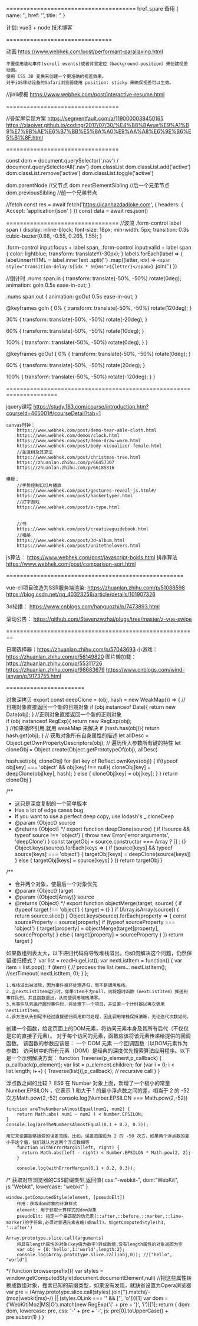 ======================================
href_spare 备用
{ name: '', href: '', title: '' } 

计划: vue3 + node 技术博客

===============================

动画
	https://www.webhek.com/post/performant-parallaxing.html
	
	不要使用滚动事件(scroll events)或者背景定位（background-position）来创建视差动画。
	使用 CSS 3D 变换来创建一个更准确的视差效果。
	对于iOS移动设备的Safari浏览器使用 position: sticky 来确保视差可以生效。
	

//jinli模板
	https://www.webhek.com/post/interactive-resume.html

=================================

//骨架屏实现方案
  https://segmentfault.com/a/1190000038450165
  https://xiaoiver.github.io/coding/2017/07/30/%E4%B8%BAvue%E9%A1%B9%E7%9B%AE%E6%B7%BB%E5%8A%A0%E9%AA%A8%E6%9E%B6%E5%B1%8F.html

=================================

const dom = document.querySelector('.nav') / document.querySelectorAll('.nav')
dom.classList
dom.classList.add('active')
dom.classList.remove('active')
dom.classList.toggle('active')

dom.parentNode          //父节点
dom.nextElementSibling  //后一个兄弟节点
dom.previousSibling     //前一个兄弟节点


//fetch
	const res = await fetch('https://icanhazdadjoke.com', {
		headers: { Accept: 'application/json' }
	})
	const data = await res.json()

=================================
//波浪
.form-control label span {
  display: inline-block;
  font-size: 18px;
  min-width: 5px;
  transition: 0.3s cubic-bezier(0.68, -0.55, 0.265, 1.55);
}

.form-control input:focus + label span,
.form-control input:valid + label span {
  color: lightblue;
  transform: translateY(-30px);
}
labels.forEach(label => {
    label.innerHTML = label.innerText
        .split('')
        .map((letter, idx) => `<span style="transition-delay:${idx * 50}ms">${letter}</span>`)
        .join('')
})

//倒计时
.nums span.in {
  transform: translate(-50%, -50%) rotate(0deg);
  animation: goIn 0.5s ease-in-out;
}

.nums span.out {
  animation: goOut 0.5s ease-in-out;
}

@keyframes goIn {
  0% {
    transform: translate(-50%, -50%) rotate(120deg);
  }

  30% {
    transform: translate(-50%, -50%) rotate(-20deg);
  }

  60% {
    transform: translate(-50%, -50%) rotate(10deg);
  }

  100% {
    transform: translate(-50%, -50%) rotate(0deg);
  }
}

@keyframes goOut {
  0% {
    transform: translate(-50%, -50%) rotate(0deg);
  }

  60% {
    transform: translate(-50%, -50%) rotate(20deg);
  }

  100% {
    transform: translate(-50%, -50%) rotate(-120deg);
  }
}




=====================================================================

jquery课程
	https://study.163.com/course/introduction.htm?courseId=465001#/courseDetail?tab=1


	
	canvas时钟：
		https://www.webhek.com/post/demo-tear-able-cloth.html
		https://www.webhek.com/demos/clock.html
		https://www.webhek.com/post/demo-draw-worm.html
		https://www.webhek.com/post/body-visualizer-female.html
		//圣诞树及其算法
		https://www.webhek.com/post/christmas-tree.html
		https://zhuanlan.zhihu.com/p/66457307
		https://zhuanlan.zhihu.com/p/66185816
	
	模板：
		//手势控制幻灯片播放
		https://www.webhek.com/post/gestures-reveal-js.html#/
		https://www.webhek.com/post/hackertyper.html
		//打字游戏
		https://www.webhek.com/post/z-type.html
		
		
		//书
		https://www.webhek.com/post/creativeguidebook.html
		//相册
		https://www.webhek.com/post/3d-album.html
		https://www.webhek.com/post/unitethelovers.html


js算法：
  https://www.webhek.com/post/javascript-boids.html
  排序算法 https://www.webhek.com/post/comparison-sort.html
  

====================================================

vue-cli项目改造为SSR服务端渲染: 
	https://zhuanlan.zhihu.com/p/51088598
	https://blog.csdn.net/qq_40323256/article/details/101907326
	
3d轮播：
	https://www.cnblogs.com/hanguozhi/p/7473893.html

滚动公告：
	https://github.com/Stevenzwzhai/plugs/tree/master/z-vue-swipe

========================================================






日期选择器：https://zhuanlan.zhihu.com/p/57043693
小游戏：https://zhuanlan.zhihu.com/p/56149820
图片懒加载：
	https://zhuanlan.zhihu.com/p/55311726
	https://zhuanlan.zhihu.com/p/98683679
	https://www.cnblogs.com/wind-lanyan/p/9173755.html

=======================


对象深拷贝
export const deepClone = (obj, hash = new WeakMap()) => {
  // 日期对象直接返回一个新的日期对象
  if (obj instanceof Date){
   return new Date(obj);
  } 
  //正则对象直接返回一个新的正则对象     
  if (obj instanceof RegExp){
   return new RegExp(obj);     
  }
  //如果循环引用,就用 weakMap 来解决
  if (hash.has(obj)){
   return hash.get(obj);
  }
  // 获取对象所有自身属性的描述
  let allDesc = Object.getOwnPropertyDescriptors(obj);
  // 遍历传入参数所有键的特性
  let cloneObj = Object.create(Object.getPrototypeOf(obj), allDesc)
  
  hash.set(obj, cloneObj)
  for (let key of Reflect.ownKeys(obj)) { 
    if(typeof obj[key] === 'object' && obj[key] !== null){
     cloneObj[key] = deepClone(obj[key], hash);
    } else {
     cloneObj[key] = obj[key];
    }
  }
  return cloneObj
}

/**
 * 这只是深度复制的一个简单版本
 * Has a lot of edge cases bug
 * If you want to use a perfect deep copy, use lodash's _.cloneDeep
 * @param {Object} source
 * @returns {Object}
 */
	export function deepClone(source) {
	  if (!source && typeof source !== 'object') {
		throw new Error('error arguments', 'deepClone')
	  }
	  const targetObj = source.constructor === Array ? [] : {}
	  Object.keys(source).forEach(keys => {
		if (source[keys] && typeof source[keys] === 'object') {
		  targetObj[keys] = deepClone(source[keys])
		} else {
		  targetObj[keys] = source[keys]
		}
	  })
	  return targetObj
	}



/**
 * 合并两个对象，使最后一个对象优先
 * @param {Object} target
 * @param {(Object|Array)} source
 * @returns {Object}
 */
export function objectMerge(target, source) {
  if (typeof target !== 'object') {
    target = {}
  }
  if (Array.isArray(source)) {
    return source.slice()
  }
  Object.keys(source).forEach(property => {
    const sourceProperty = source[property]
    if (typeof sourceProperty === 'object') {
      target[property] = objectMerge(target[property], sourceProperty)
    } else {
      target[property] = sourceProperty
    }
  })
  return target
}



如果数组列表太大，以下递归代码将导致堆栈溢出。你如何解决这个问题，仍然保留递归模式？
    var list = readHugeList();
    var nextListItem = function() {
        var item = list.pop();
        if (item) {
            // process the list item...
            nextListItem();
            //setTimeout( nextListItem, 0);
        }
    };

	1.堆栈溢出被消除，因为事件循环处理递归，而不是调用堆栈。
	2.当nextListItem运行时，如果item不为null，则将超时函数（nextListItem）推送到事件队列，并且函数退出，从而使调用堆栈清零。
	3.当事件队列运行超时事件时，将处理下一个项目，并设置一个计时器以再次调用nextListItem。
	4.该方法从头到尾不经过直接递归调用即可处理，因此调用堆栈保持清晰，无论迭代次数如何。


创建一个函数，给定页面上的DOM元素，将访问元素本身及其所有后代（不仅仅是它的直接子元素）。
对于每个访问的元素，函数应该将该元素传递给提供的回调函数。
该函数的参数应该是：
    一个 DOM 元素
    一个回调函数（以DOM元素作为参数）
    访问树中的所有元素（DOM）是经典的深度优先搜索算法应用程序。以下是一个示例解决方案：
    function Traverse(p_element,p_callback) {
        p_callback(p_element);
        var list = p_element.children;
        for (var i = 0; i < list.length; i++) {
            Traverse(list[i],p_callback); // recursive call
        }
    }


浮点数之间的比较？
	ES6 在 Number 对象上面，新增了一个极小的常量 Number.EPSILON ，它表示 1 和大于 1 的最小浮点数之间的差，相当于 2 的 -52 次方Math.pow(2,-52)
	console.log(Number.EPSILON === Math.pow(2,-52))
	
	function areTheNumbersAlmostEqual(num1, num2) {
        return Math.abs( num1 - num2 ) < Number.EPSILON;
    }
	console.log(areTheNumbersAlmostEqual(0.1 + 0.2, 0.3));
	
	用它来设置能够接受的误差范围，比如，误差范围设为 2 的 -50 次方，如果两个浮点数的差小于这个值，我们就认为这两个浮点数相等
		function withErrorMargin(left, right) {
		  return Math.abs(left - right) < Number.EPSILON * Math.pow(2, 2);
		}

		console.log(withErrorMargin(0.1 + 0.2, 0.3));


/* 
	获取对应浏览器的CSS前缀类型,返回值{ css:"-webkit-", dom:"WebKit", js:"Webkit", lowercase: "webkit" }

	window.getComputedStyle(element, [pseudoElt])
		作用：获取dom对象的计算样式
		element: 用于获取计算样式的dom对象
		pseudoElt: 指定一个要匹配的伪元素(::after,::before,::marker,::line-marker)的字符串,必须对普通元素省略(或null)。如getComputedStyle(h3, '::after')

	Array.prototype.slice.call(arguments)
		将具有length属性的对象(key值为数字)转成数组,没有length属性的对象返回为空
		var obj = {0:'hello',1:'world',length:2};
		console.log(Array.prototype.slice.call(obj,0)); //["hello", "world"]

*/
function browserprefix(){
	var styles = window.getComputedStyle(document.documentElement,null)
	//把这些属性转换成数组对象，搜索已知的前缀类型，如果没有发现，就缺省设置为Opera浏览器
	var pre = (Array.prototype.slice.call(styles).join('').match(/-(moz|webkit|ms)-/) || (styles.OLink === '' && ['', 'o']))[1]
	var dom = ('WebKit|Moz|MS|O').match(new RegExp('(' + pre + ')', 'i'))[1];
	return { dom: dom, lowercase: pre, css: '-' + pre + '-', js: pre[0].toUpperCase() + pre.substr(1) }
}







	
	
